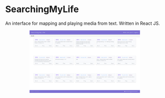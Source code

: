 # SearchingMyLife

An interface for mapping and playing media from text. Written in React JS.

<p align="center">
  <img src="screenshot/search.png" width="350"/>
</p>
